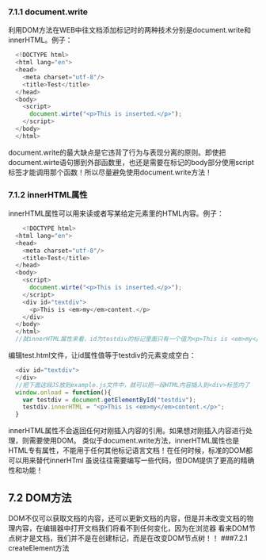 ### 7.1.1 document.write
  利用DOM方法在WEB中往文档添加标记时的两种技术分别是document.write和innerHTML。例子：
```javascript
  <!DOCTYPE html>
  <html lang="en">
  <head>
    <meta charset="utf-8"/>
    <title>Test</title>
  </head>
  <body>
    <script>
      document.wirte("<p>This is inserted.</p>");
    </script>
  </body>
  </html>
```
document.write的最大缺点是它违背了行为与表现分离的原则。即使把document.wirte语句挪到外部函数里，也还是需要在标记的body部分使用script
标签才能调用那个函数！所以尽量避免使用document.write方法！

### 7.1.2 innerHTML属性
  innerHTML属性可以用来读或者写某给定元素里的HTML内容。例子：
```javascript
    <!DOCTYPE html>
  <html lang="en">
  <head>
    <meta charset="utf-8"/>
    <title>Test</title>
  </head>
  <body>
    <script>
      document.wirte("<p>This is inserted.</p>");
    </script>
    <div id="textdiv">
      <p>This is <em>my</em>content.</p>
    </div>
  </body>
  </html>
  //就innerHTML属性来看，id为testdiv的标记里面只有一个值为<p>This is <em>my</em>content.</p>的HTML字符串
```
  编辑test.html文件，让id属性值等于testdiv的元素变成空白：
```javascript
  <div id="textdiv">
  </div>
  //把下面这段JS放到example.js文件中，就可以把一段HTML内容插入到<div>标签内了
  window.onload = function(){
    var testdiv = document.getElementById("testdiv");
    testdiv.innerHTML = "<p>This is <em>my</em>content.</p>";
  }
```
innerHTML属性不会返回任何对刚插入内容的引用。如果想对刚插入内容进行处理，则需要使用DOM。
类似于document.write方法，innerHTML属性也是HTML专有属性，不能用于任何其他标记语言文档！在任何时候，标准的DOM都可以用来替代innerHTml
虽说往往需要编写一些代码，但DOM提供了更高的精确性和功能！
## 7.2 DOM方法
  DOM不仅可以获取文档的内容，还可以更新文档的内容，但是并未改变文档的物理内容，在编辑器中打开文档我们将看不到任何变化，因为在浏览器
  看来DOM节点树才是文档，我们并不是在创建标记，而是在改变DOM节点树！！
###7.2.1 createElement方法
  
